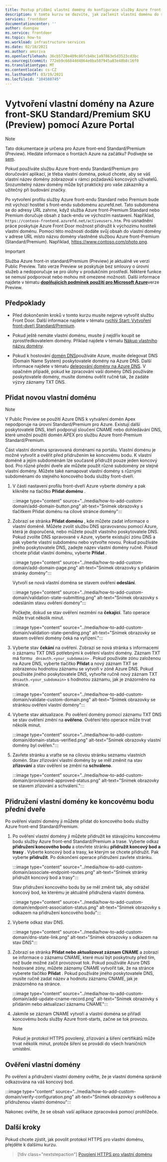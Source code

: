 ```yaml
---
title: Postup přidání vlastní domény do konfigurace služby Azure front-SKU Standard/Premium
description: V tomto kurzu se dozvíte, jak začlenit vlastní doménu do služby Azure front-SKU Standard/Premium.
services: frontdoor
documentationcenter: ''
author: duongau
ms.service: frontdoor
ms.topic: how-to
ms.workload: infrastructure-services
ms.date: 02/18/2021
ms.author: amsriva
ms.openlocfilehash: 36cb5720e409c86fcb4bc1a97863e5d3523cd3bc
ms.sourcegitcommit: 772eb9c6684dd4864e0ba507945a83e48b8c16f0
ms.translationtype: MT
ms.contentlocale: cs-CZ
ms.lasthandoff: 03/19/2021
ms.locfileid: "104588745"
---
```

# <a name="create-a-custom-domain-on-azure-front-door-standardpremium-sku-preview-using-the-azure-portal"></a>Vytvoření vlastní domény na Azure front-SKU Standard/Premium SKU (Preview) pomocí Azure Portal

> [!Note]
> Tato dokumentace je určena pro Azure front-end Standard/Premium (Preview). Hledáte informace o frontách Azure na začátku? Podívejte se [sem](../front-door-overview.md).

Pokud používáte službu Azure front-endu Standard/Premium pro doručování aplikací, je třeba vlastní doména, pokud chcete, aby se váš vlastní název domény zobrazoval v rámci požadavků koncových uživatelů. Srozumitelný název domény může být praktický pro vaše zákazníky a užitečný při budování značky.

Po vytvoření profilu služby Azure front-endu Standard nebo Premium bude mít výchozí hostitel s front-endu subdoménu azurefd.net. Tato subdoména se do adresy URL zahrne, když služba Azure front-Premium Standard nebo Premium doručuje obsah z back-endu ve výchozím nastavení. Například, `https://contoso-frontend.azurefd.net/activeusers.htm`. Pro usnadnění práce poskytuje Azure Front Door možnost přidružit k výchozímu hostiteli vlastní doménu. Pomocí této možnosti dodáte svůj obsah do vlastní domény v adrese URL místo názvu domény vlastněné službou Azure front-Premium (Standard/Premium). Například, https://www.contoso.com/photo.png.

> [!IMPORTANT]
> Služba Azure front-in standard/Premium (Preview) je aktuálně ve verzi Public Preview.
> Tato verze Preview se poskytuje bez smlouvy o úrovni služeb a nedoporučuje se pro úlohy v produkčním prostředí. Některé funkce se nemusí podporovat nebo mohou mít omezené možnosti.
> Další informace najdete v tématu [**doplňujících podmínek použití pro Microsoft Azure**](https://azure.microsoft.com/support/legal/preview-supplemental-terms/)verze Preview.

## <a name="prerequisites"></a>Předpoklady
* Před dokončením kroků v tomto kurzu musíte nejprve vytvořit službu Front Door. Další informace najdete v tématu [rychlý Start: Vytvoření front-dveří Standard/Premium](create-front-door-portal.md).

* Pokud ještě nemáte vlastní doménu, musíte ji nejdřív koupit se zprostředkovatelem domény. Příklad najdete v tématu [Nákup vlastního názvu domény](../../app-service/manage-custom-dns-buy-domain.md).

* Pokud k hostování [domén DNS](../../dns/dns-overview.md)používáte Azure, musíte delegovat DNS (Domain Name System) poskytovatele domény na Azure DNS. Další informace najdete v tématu [delegování domény na Azure DNS](../../dns/dns-delegate-domain-azure-dns.md). V opačném případě, pokud ke zpracování vaší domény DNS používáte poskytovatele domény, musíte doménu ověřit ručně tak, že zadáte výzvy záznamy TXT DNS.

## <a name="add-a-new-custom-domain"></a>Přidat novou vlastní doménu

> [!NOTE]
> V Public Preview se použití Azure DNS k vytváření domén Apex nepodporuje na úrovni Standard/Premium pro Azure. Existují další poskytovatelé DNS, kteří podporují sloučení CNAME nebo dohledávání DNS, které umožní použití domén APEX pro službu Azure front-Premium Standard/Premium.

Část vlastní doména spravovaná doménami na portálu. Vlastní doménu je možné vytvořit a ověřit před přidružením ke koncovému bodu. K vlastní doméně a jejím subdoménám lze současně přidružit pouze jeden koncový bod. Pro různé přední dveře ale můžete použít různé subdomény ze stejné vlastní domény. Můžete také namapovat vlastní domény s různými subdoménami do stejného koncového bodu služby front-dveří.

1. V části nastavení profilu front-dveří Azure vyberte *domény*  a pak klikněte na tlačítko **Přidat doménu** .

    :::image type="content" source="../media/how-to-add-custom-domain/add-domain-button.png" alt-text="Snímek obrazovky s tlačítkem Přidat doménu na cílové stránce domény":::

1. Zobrazí se stránka **Přidat doménu** , kde můžete zadat informace o vlastní doméně. Můžete zvolit službu DNS spravovanou pomocí Azure, která je doporučená, nebo můžete použít vlastního poskytovatele DNS. Pokud zvolíte DNS spravované v Azure, vyberte existující zónu DNS a pak vyberte vlastní subdoménu nebo vytvořte novou. Pokud používáte jiného poskytovatele DNS, zadejte název vlastní domény ručně. Pokud chcete přidat vlastní doménu, vyberte **Přidat** .

    :::image type="content" source="../media/how-to-add-custom-domain/add-domain-page.png" alt-text="Snímek obrazovky s přidáním stránky domény":::

    Vytvoří se nová vlastní doména se stavem ověření **odeslání**.

    :::image type="content" source="../media/how-to-add-custom-domain/validation-state-submitting.png" alt-text="Snímek obrazovky s odesláním stavu ověření domény":::

    Počkejte, dokud se stav ověření nezmění na **čekající**. Tato operace může trvat několik minut.

    :::image type="content" source="../media/how-to-add-custom-domain/validation-state-pending.png" alt-text="Snímek obrazovky se stavem ověření domény čeká na vyřízení.":::

1. Vyberte stav **čekání** na ověření. Zobrazí se nová stránka s informacemi o záznamu TXT DNS potřebnými k ověření vlastní domény. Záznam TXT má formu `_dnsauth.<your_subdomain>` . Pokud používáte zónu založenou na Azure DNS, vyberte tlačítko **Přidat** a nový záznam TXT se zobrazenou hodnotou záznamu se vytvoří v zóně Azure DNS. Pokud používáte jiného poskytovatele DNS, vytvořte ručně nový záznam TXT `dnsauth.<your_subdomain>` s hodnotou záznamu, jak je znázorněno na stránce.

    :::image type="content" source="../media/how-to-add-custom-domain/validate-custom-domain.png" alt-text="Snímek obrazovky se stránkou ověření vlastní domény":::

1. Vyberte stav aktualizace. Po ověření domény pomocí záznamu TXT DNS se stav ověření změní na **ověřeno**. Ověření této operace může trvat několik minut.

    :::image type="content" source="../media/how-to-add-custom-domain/domain-status-verified.png" alt-text="Snímek obrazovky vlastní domény byl ověřen.":::

1. Zavřete stránku a vraťte se na cílovou stránku seznamu vlastních domén. Stav zřizování vlastní domény by se měl změnit na stav **zřizování** a stav ověření se změní na **schváleno**.

    :::image type="content" source="../media/how-to-add-custom-domain/provisioned-approved-status.png" alt-text="Snímek obrazovky se stavem zřizování a schválení.":::

## <a name="associate-the-custom-domain-with-your-front-door-endpoint"></a>Přidružení vlastní domény ke koncovému bodu přední dveře

Po ověření vlastní domény ji můžete přidat do koncového bodu služby Azure front-end Standard/Premium.

1. Po ověření vlastní domény ji můžete přidružit ke stávajícímu koncovému bodu služby Azure front-end Standard/Premium a trase. Vyberte odkaz **přidružení koncového bodu** a otevřete stránku **přidružit koncový bod a trasy** . Vyberte koncový bod a trasy, ke kterým se chcete přidružit. Pak vyberte **přidružit**. Po dokončení operace přidružení zavřete stránku.

    :::image type="content" source="../media/how-to-add-custom-domain/associate-endpoint-routes.png" alt-text="Snímek stránky přidružit koncový bod a trasy":::

    Stav přidružení koncového bodu by se měl změnit tak, aby odrážel koncový bod, ke kterému je aktuálně přidružená vlastní doména. 

    :::image type="content" source="../media/how-to-add-custom-domain/endpoint-association-status.png" alt-text="Snímek obrazovky s odkazem na přidružení koncového bodu":::

1. Vyberte odkaz stav DNS.

    :::image type="content" source="../media/how-to-add-custom-domain/dns-state-link.png" alt-text="Snímek obrazovky s odkazem na stav DNS":::

1. Zobrazí se stránka **Přidat nebo aktualizovat záznam CNAME** a zobrazí se informace o záznamu CNAME, které musí být poskytnuty před tím, než bude možné začít provozovat tok. Pokud používáte Azure DNS hostované zóny, můžete záznamy CNAME vytvořit tak, že na stránce vyberete tlačítko **Přidat** . Pokud používáte jiného poskytovatele DNS, musíte ručně zadat název a hodnotu záznamu CNAME, jak je znázorněno na stránce.

    :::image type="content" source="../media/how-to-add-custom-domain/add-update-cname-record.png" alt-text="Snímek obrazovky s přidáním nebo aktualizací záznamu CNAME":::

1. Jakmile se záznam CNAME vytvoří a vlastní doména se přiřadí koncovému bodu služby Azure front-starts, začne se tok provozu.

    > [!NOTE]
    > Pokud je protokol HTTPS povolený, zřizování a šíření certifikátů může trvat několik minut, protože šíření se provádí do všech hraničních umístění. 

## <a name="verify-the-custom-domain"></a>Ověření vlastní domény

Po ověření a přidružení vlastní domény ověřte, že je vlastní doména správně odkazována na váš koncový bod.

:::image type="content" source="../media/how-to-add-custom-domain/verify-configuration.png" alt-text="Snímek obrazovky s ověřenou a přidruženou vlastní doménou":::

Nakonec ověřte, že se obsah vaší aplikace zpracovává pomocí prohlížeče.

## <a name="next-steps"></a>Další kroky

Pokud chcete zjistit, jak povolit protokol HTTPS pro vlastní doménu, přejděte k dalšímu kurzu.

> [!div class="nextstepaction"]
> [Povolení HTTPS pro vlastní doménu]()
